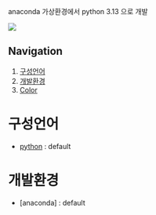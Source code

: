 

anaconda 가상환경에서 python 3.13 으로 개발

<img src="https://capsule-render.vercel.app/api?type=transparent&height=200&section=header&text=todoList&fontSize=90&fontColor=#ffffff&desc=오늘의 할일을 문장으로 변경하여 일기로 저장 시키는 시스템&descAlignY=51&descAlign=62"/>


## Navigation

1. [구성언어](#구성언어)
2. [개발환경](#개발환경)
3. [Color](#color)

# 구성언어
- [python](#python) : default

# 개발환경
- [anaconda] : default

